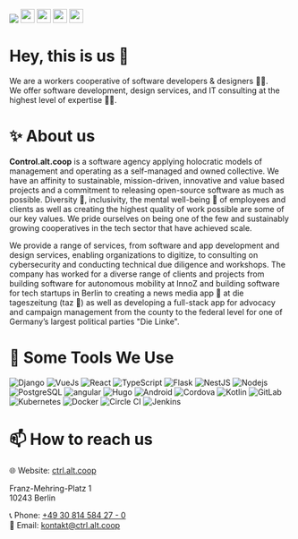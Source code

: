 <a href="https://ctrl.alt.coop"><img src="https://github.com/user-attachments/assets/cc527086-b598-44c3-a051-9a6eb1bc4cfb"></a>
<a href="https://ctrl.alt.coop"><img src="https://img.shields.io/badge/website-%230A0A1A.svg?&style=for-the-badge&logo=world&logoColor=white&color=eb00ff" height=25></a>
<a href="mailto:kontakt@ctrl.alt.coop"><img src="https://img.shields.io/badge/@Email-%230A0A1A.svg?&style=for-the-badge&logo=world&logoColor=white&color=13ef13" height=25></a>
<a href="https://de.linkedin.com/company/control-alt-coop-eg-i-g?trk=public_profile_topcard-current-company"><img src="https://img.shields.io/badge/linkedin-%230077B5.svg?&style=for-the-badge&logo=linkedin&logoColor=white" height=25></a>
<a rel="me" href="https://geno.social/@ctrlaltcoop"><img src="https://img.shields.io/badge/mastodon-%230077B5.svg?&style=for-the-badge&logo=mastodon&logoColor=white&color=595aff" height=25></a>

# Hey, this is us 👋

We are a workers cooperative of software developers & designers 👩‍💻.\
We offer software development, design services, and IT consulting at the highest level of expertise 🧙‍♂️.

# ✨ About us  

**Control.alt.coop** is a software agency applying holocratic models of management and operating as a self-managed and owned collective. We have an affinity to sustainable, mission-driven, innovative and value based projects and a commitment to releasing open-source software as much as possible. Diversity 🌈, inclusivity, the mental well-being 🧘 of employees and clients as well as creating the highest quality of work possible are some of our key values. We pride ourselves on being one of the few and sustainably growing cooperatives in the tech sector that have achieved scale.

We provide a range of services, from software and app development and design services, enabling organizations to digitize, to consulting on cybersecurity and conducting technical due diligence and workshops. The company has worked for a diverse range of clients and projects from building software for autonomous mobility at InnoZ and building software for tech startups in Berlin to creating a news media app 📰 at die tageszeitung (taz 🐾)  as well as developing a full-stack app for advocacy and campaign management from the county to the federal level for one of Germany’s largest political parties "Die Linke".

# 🔧 Some Tools We Use

<p>
  <img alt="Django" src="https://img.shields.io/badge/-django-43853d?style=flat-square&logo=Django&logoColor=white&color=44b78b" />
    <img alt="VueJs" src="https://img.shields.io/badge/-Vuejs-43853d?style=flat-square&logo=Vue.js&logoColor=white&color=42b883" />
 <img alt="React" src="https://img.shields.io/badge/-React-45b8d8?style=flat-square&logo=react&logoColor=white" />
    <img alt="TypeScript" src="https://img.shields.io/badge/-TypeScript-007ACC?style=flat-square&logo=typescript&logoColor=white" />
  <img alt="Flask" src="https://img.shields.io/badge/-Flask-43853d?style=flat-square&logo=flask&logoColor=black&color=f8f9fa" />
  <img alt="NestJS" src="https://img.shields.io/badge/-NestJs-43853d?style=flat-square&logo=nestjs&logoColor=white&color=ea2845" />
  <img alt="Nodejs" src="https://img.shields.io/badge/-Nodejs-43853d?style=flat-square&logo=Node.js&logoColor=white" />
   <img alt="PostgreSQL" src="https://img.shields.io/badge/-PostgreSQL-43853d?style=flat-square&logo=postgresql&logoColor=white&color=336791" />
    <img alt="angular" src="https://img.shields.io/badge/-Angular-DD0031?style=flat-square&logo=angular&logoColor=white" />
   <img alt="Hugo" src="https://img.shields.io/badge/-Hugo-DD0031?style=flat-square&logo=hugo&logoColor=white&color=c61475" />
   <img alt="Android" src="https://img.shields.io/badge/-Android-DD0031?style=flat-square&logo=android&logoColor=white&color=a4c639" />
   <img alt="Cordova" src="https://img.shields.io/badge/-Cordova-DD0031?style=flat-square&logo=apachecordova&logoColor=white&color=2E535C" />
     <img alt="Kotlin" src="https://img.shields.io/badge/-Kotlin-DD0031?style=flat-square&logo=kotlin&logoColor=white&color=C117E4" />
  <img alt="GitLab" src="https://img.shields.io/badge/-Gitlab-DD0031?style=flat-square&logo=gitlab&logoColor=white&color=180A03" />
   <img alt="Kubernetes" src="https://img.shields.io/badge/-Kubernetes-DD0031?style=flat-square&logo=kubernetes&logoColor=white&color=2755B6" />
  <img alt="Docker" src="https://img.shields.io/badge/-Docker-46a2f1?style=flat-square&logo=docker&logoColor=white" />
    <img alt="Circle CI" src="https://img.shields.io/badge/-CircleCI-46a2f1?style=flat-square&logo=circleci&logoColor=white&color=black" />
   <img alt="Jenkins" src="https://img.shields.io/badge/-Jenkins-46a2f1?style=flat-square&logo=jenkins&logoColor=white&color=335061" />  
</p>

# 📫 How to reach us

🌐 Website: [ctrl.alt.coop](https://ctrl.alt.coop/)

Franz-Mehring-Platz 1\
10243 Berlin

📞 Phone: <a href="tel:+4930814584270"> +49 30 814 584 27 - 0</a>\
📧 Email: kontakt@ctrl.alt.coop
